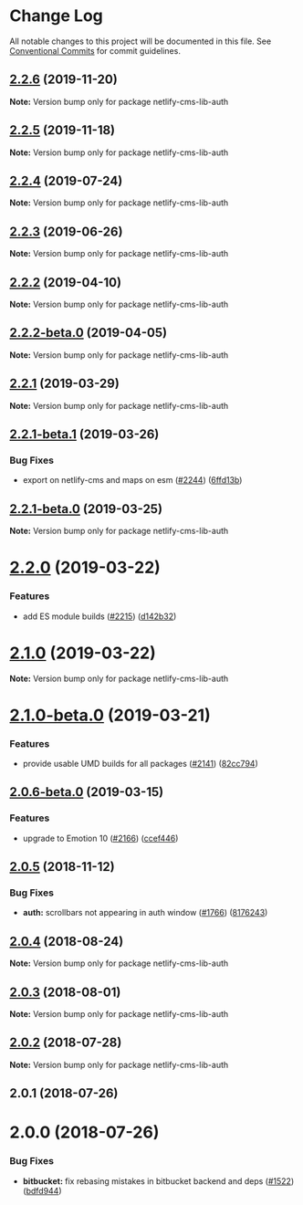 # Change Log

All notable changes to this project will be documented in this file.
See [Conventional Commits](https://conventionalcommits.org) for commit guidelines.

## [2.2.6](https://github.com/netlify/netlify-cms/tree/master/packages/netlify-cms-lib-auth/compare/netlify-cms-lib-auth@2.2.5...netlify-cms-lib-auth@2.2.6) (2019-11-20)

**Note:** Version bump only for package netlify-cms-lib-auth





## [2.2.5](https://github.com/netlify/netlify-cms/tree/master/packages/netlify-cms-lib-auth/compare/netlify-cms-lib-auth@2.2.4...netlify-cms-lib-auth@2.2.5) (2019-11-18)

**Note:** Version bump only for package netlify-cms-lib-auth





## [2.2.4](https://github.com/netlify/netlify-cms/tree/master/packages/netlify-cms-lib-auth/compare/netlify-cms-lib-auth@2.2.3...netlify-cms-lib-auth@2.2.4) (2019-07-24)

**Note:** Version bump only for package netlify-cms-lib-auth





## [2.2.3](https://github.com/netlify/netlify-cms/tree/master/packages/netlify-cms-lib-auth/compare/netlify-cms-lib-auth@2.2.2...netlify-cms-lib-auth@2.2.3) (2019-06-26)

**Note:** Version bump only for package netlify-cms-lib-auth





## [2.2.2](https://github.com/netlify/netlify-cms/tree/master/packages/netlify-cms-lib-auth/compare/netlify-cms-lib-auth@2.2.2-beta.0...netlify-cms-lib-auth@2.2.2) (2019-04-10)

**Note:** Version bump only for package netlify-cms-lib-auth





## [2.2.2-beta.0](https://github.com/netlify/netlify-cms/tree/master/packages/netlify-cms-lib-auth/compare/netlify-cms-lib-auth@2.2.1...netlify-cms-lib-auth@2.2.2-beta.0) (2019-04-05)

**Note:** Version bump only for package netlify-cms-lib-auth





## [2.2.1](https://github.com/netlify/netlify-cms/tree/master/packages/netlify-cms-lib-auth/compare/netlify-cms-lib-auth@2.2.1-beta.1...netlify-cms-lib-auth@2.2.1) (2019-03-29)

**Note:** Version bump only for package netlify-cms-lib-auth





## [2.2.1-beta.1](https://github.com/netlify/netlify-cms/tree/master/packages/netlify-cms-lib-auth/compare/netlify-cms-lib-auth@2.2.1-beta.0...netlify-cms-lib-auth@2.2.1-beta.1) (2019-03-26)


### Bug Fixes

* export on netlify-cms and maps on esm ([#2244](https://github.com/netlify/netlify-cms/tree/master/packages/netlify-cms-lib-auth/issues/2244)) ([6ffd13b](https://github.com/netlify/netlify-cms/tree/master/packages/netlify-cms-lib-auth/commit/6ffd13b))





## [2.2.1-beta.0](https://github.com/netlify/netlify-cms/tree/master/packages/netlify-cms-lib-auth/compare/netlify-cms-lib-auth@2.2.0...netlify-cms-lib-auth@2.2.1-beta.0) (2019-03-25)

**Note:** Version bump only for package netlify-cms-lib-auth





# [2.2.0](https://github.com/netlify/netlify-cms/tree/master/packages/netlify-cms-lib-auth/compare/netlify-cms-lib-auth@2.1.0...netlify-cms-lib-auth@2.2.0) (2019-03-22)


### Features

* add ES module builds ([#2215](https://github.com/netlify/netlify-cms/tree/master/packages/netlify-cms-lib-auth/issues/2215)) ([d142b32](https://github.com/netlify/netlify-cms/tree/master/packages/netlify-cms-lib-auth/commit/d142b32))





# [2.1.0](https://github.com/netlify/netlify-cms/tree/master/packages/netlify-cms-lib-auth/compare/netlify-cms-lib-auth@2.1.0-beta.0...netlify-cms-lib-auth@2.1.0) (2019-03-22)

**Note:** Version bump only for package netlify-cms-lib-auth





# [2.1.0-beta.0](https://github.com/netlify/netlify-cms/tree/master/packages/netlify-cms-lib-auth/compare/netlify-cms-lib-auth@2.0.6-beta.0...netlify-cms-lib-auth@2.1.0-beta.0) (2019-03-21)


### Features

* provide usable UMD builds for all packages ([#2141](https://github.com/netlify/netlify-cms/tree/master/packages/netlify-cms-lib-auth/issues/2141)) ([82cc794](https://github.com/netlify/netlify-cms/tree/master/packages/netlify-cms-lib-auth/commit/82cc794))





## [2.0.6-beta.0](https://github.com/netlify/netlify-cms/tree/master/packages/netlify-cms-lib-auth/compare/netlify-cms-lib-auth@2.0.5...netlify-cms-lib-auth@2.0.6-beta.0) (2019-03-15)


### Features

* upgrade to Emotion 10 ([#2166](https://github.com/netlify/netlify-cms/tree/master/packages/netlify-cms-lib-auth/issues/2166)) ([ccef446](https://github.com/netlify/netlify-cms/tree/master/packages/netlify-cms-lib-auth/commit/ccef446))





## [2.0.5](https://github.com/netlify/netlify-cms/tree/master/packages/netlify-cms-lib-auth/compare/netlify-cms-lib-auth@2.0.4...netlify-cms-lib-auth@2.0.5) (2018-11-12)


### Bug Fixes

* **auth:** scrollbars not appearing in auth window ([#1766](https://github.com/netlify/netlify-cms/tree/master/packages/netlify-cms-lib-auth/issues/1766)) ([8176243](https://github.com/netlify/netlify-cms/tree/master/packages/netlify-cms-lib-auth/commit/8176243))





<a name="2.0.4"></a>
## [2.0.4](https://github.com/netlify/netlify-cms/tree/master/packages/netlify-cms-lib-auth/compare/netlify-cms-lib-auth@2.0.3...netlify-cms-lib-auth@2.0.4) (2018-08-24)




**Note:** Version bump only for package netlify-cms-lib-auth

<a name="2.0.3"></a>
## [2.0.3](https://github.com/netlify/netlify-cms/tree/master/packages/netlify-cms-lib-auth/compare/netlify-cms-lib-auth@2.0.2...netlify-cms-lib-auth@2.0.3) (2018-08-01)




**Note:** Version bump only for package netlify-cms-lib-auth

<a name="2.0.2"></a>
## [2.0.2](https://github.com/netlify/netlify-cms/tree/master/packages/netlify-cms-lib-auth/compare/netlify-cms-lib-auth@2.0.1...netlify-cms-lib-auth@2.0.2) (2018-07-28)




**Note:** Version bump only for package netlify-cms-lib-auth

<a name="2.0.1"></a>
## 2.0.1 (2018-07-26)



<a name="2.0.0"></a>
# 2.0.0 (2018-07-26)


### Bug Fixes

* **bitbucket:** fix rebasing mistakes in bitbucket backend and deps ([#1522](https://github.com/netlify/netlify-cms/issues/1522)) ([bdfd944](https://github.com/netlify/netlify-cms/commit/bdfd944))
